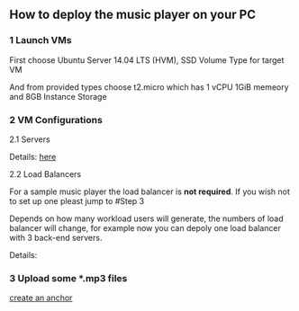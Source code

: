 ## How to deploy the music player on your PC

### 1 Launch VMs
 
  First choose Ubuntu Server 14.04 LTS (HVM), SSD Volume Type for target VM

  And from provided types choose t2.micro which has 1 vCPU 1GiB memeory and 8GB Instance Storage 

### 2 VM Configurations

  2.1 Servers
  
  Details: [here](https://github.com/Exodus000/CloudComputingProj/blob/master/LaunchServers)
 
  2.2 Load Balancers
  
  For a sample music player the load balancer is **not required**. If you wish not to set up one pleast jump to #Step 3
  
  Depends on how many workload users will generate, the numbers of load balancer will change, for example now you can depoly one load balancer with 3 back-end servers.
  
  Details:
  
### 3 Upload some *.mp3 files



[create an anchor](#anchors-in-markdown)
